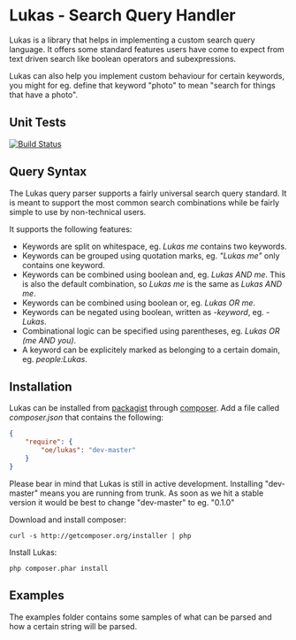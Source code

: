 Lukas - Search Query Handler
============================

Lukas is a library that helps in implementing a custom search query language. 
It offers some standard features users have come to expect from text driven search
like boolean operators and subexpressions.

Lukas can also help you implement custom behaviour for certain keywords, you 
might for eg. define that keyword "photo" to mean "search for things that have a
photo".

Unit Tests
----------

[![Build Status](https://secure.travis-ci.org/OnroerendErfgoed/Lukas.png?branch=master)](http://travis-ci.org/OnroerendErfgoed/Lukas)


Query Syntax
------------

The Lukas query parser supports a fairly universal search query standard. It is 
meant to support the most common search combinations while be fairly simple to 
use by non-technical users.

It supports the following features:
 * Keywords are split on whitespace, eg. _Lukas me_ contains two keywords.
 * Keywords can be grouped using quotation marks, eg. _"Lukas me"_ only contains 
   one keyword.
 * Keywords can be combined using boolean and, eg. _Lukas AND me_. This is also
   the default combination, so _Lukas me_ is the same as _Lukas AND me_. 
 * Keywords can be combined using boolean or, eg. _Lukas OR me_.
 * Keywords can be negated using boolean, written as _-keyword_, eg. _-Lukas_.
 * Combinational logic can be specified using parentheses, eg. _Lukas OR (me AND you)_.
 * A keyword can be explicitely marked as belonging to a certain domain, 
   eg. _people:Lukas_.


Installation
------------

Lukas can be installed from [packagist](http://packagist.org) through 
[composer](http://getcomposer.org). Add a file called *composer.json* 
that contains the following:

```json
{
	"require": {
		"oe/lukas": "dev-master"
	}
}
```

Please bear in mind that Lukas is still in active development. Installing 
"dev-master" means you are running from trunk. As soon as we hit a stable version
it would be best to change "dev-master" to eg. "0.1.0"

Download and install composer:

```
curl -s http://getcomposer.org/installer | php
```

Install Lukas:

```
php composer.phar install
```

Examples
--------

The examples folder contains some samples of what can be parsed and how a certain
string will be parsed.
